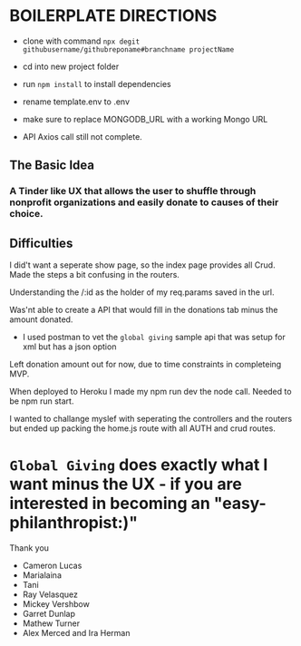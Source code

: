 # BOILERPLATE DIRECTIONS

- clone with command `npx degit githubusername/githubreponame#branchname projectName`

- cd into new project folder

- run `npm install` to install dependencies

- rename template.env to .env

- make sure to replace MONGODB_URL with a working Mongo URL

- API Axios call still not complete. 

## The Basic Idea 
### A Tinder like UX that allows the user to shuffle through nonprofit organizations and easily donate to causes of their choice. 

## Difficulties 
I did't want a seperate show page, so the index page provides all Crud. Made the steps a bit confusing in the routers.  

Understanding the /:id as the holder of my req.params saved in the url.  

Was'nt able to create a API that would fill in the donations tab minus the amount donated. 

- I used postman to vet the `global giving` sample api that was setup for xml but has a json option

Left donation amount out for now, due to time constraints in completeing MVP. 

When deployed to Heroku I made my npm run dev the node call. Needed to be npm run start. 

I wanted to challange myslef with seperating the controllers and the routers but ended up packing the home.js route with all AUTH and crud routes. 

# `Global Giving` does exactly what I want minus the UX - if you are interested in becoming an "easy- philanthropist:)"

Thank you
- Cameron Lucas 
- Marialaina
- Tani 
- Ray Velasquez
- Mickey Vershbow 
- Garret Dunlap 
- Mathew Turner
- Alex Merced 
and Ira Herman 